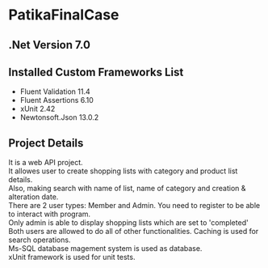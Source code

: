 # PatikaFinalCase

## .Net Version 7.0

## Installed Custom Frameworks List
- Fluent Validation 11.4
- Fluent Assertions 6.10
- xUnit 2.42
- Newtonsoft.Json 13.0.2


## Project Details
It is a web API project.\
It allowes user to create shopping lists with category and product list details.\
Also, making search with name of list, name of category and creation & alteration date.\
There are 2 user types: Member and Admin. You need to register to be able to interact with program.\
Only admin is able to display shopping lists which are set to 'completed'\
Both users are allowed to do all of other functionalities.
Caching is used for search operations.\
Ms-SQL database magement system is used as database.\
xUnit framework is used for unit tests.
